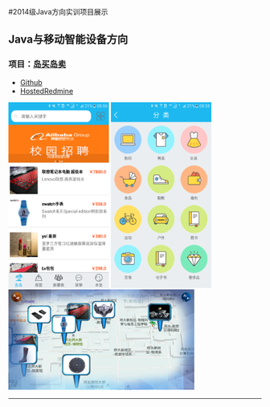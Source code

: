 #2014级Java方向实训项目展示

## Java与移动智能设备方向

### 项目：[岛买岛卖](./project/岛买岛卖/README.md) 

* [Github](https://github.com/xujihui/IslandTrading) 
* [HostedRedmine](http://www.hostedredmine.com/projects/island/wiki)

<img src="./image/岛买岛卖/4.png" width=200 height=370 />
<img src="./image/岛买岛卖/5.png" width=200 height=370 />
<img src="./image/岛买岛卖/11.png" width=370 height=200 />

---------
